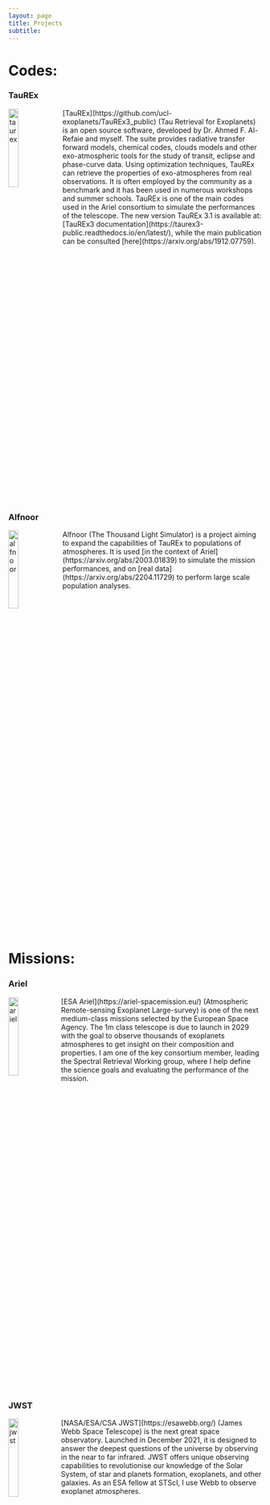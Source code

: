 ```yaml
---
layout: page
title: Projects
subtitle: 
---
```


# Codes:

### TauREx
<img src="https://quentchangeat.github.io/img/taurex-3-oct2021.png" alt="taurex" width="20%" height="20%" align="left" style="float:left; padding-right:4px">
[TauREx](https://github.com/ucl-exoplanets/TauREx3_public) (Tau Retrieval for Exoplanets) is an open source software, developed by Dr. Ahmed F. Al-Refaie and myself. The suite provides radiative transfer forward models, chemical codes, clouds models and other exo-atmospheric tools for the study of transit, eclipse and phase-curve data. Using optimization techniques, TauREx can retrieve the properties of exo-atmospheres from real observations. It is often employed by the community as a benchmark and it has been used in numerous workshops and summer schools. TauREx is one of the main codes used in the Ariel consortium to simulate the performances of the telescope. The new version TauREx 3.1 is available at: [TauREx3 documentation](https://taurex3-public.readthedocs.io/en/latest/), while the main publication can be consulted [here](https://arxiv.org/abs/1912.07759).
<br clear="left"/>

### Alfnoor
<img src="https://quentchangeat.github.io/img/alfnoor.png" alt="alfnoor" width="20%" height="20%" align="left" style="float:left; padding-right:4px">
Alfnoor (The Thousand Light Simulator) is a project aiming to expand the capabilities of TauREx to populations of atmospheres. It is used [in the context of Ariel](https://arxiv.org/abs/2003.01839) to simulate the mission performances, and on [real data](https://arxiv.org/abs/2204.11729) to perform large scale population analyses.
<br clear="left"/>       <br />


# Missions:

### Ariel
<img src="https://quentchangeat.github.io/img/preview_ariel.png" alt="ariel" width="20%" height="20%" style="float:left; padding-right:4px">
[ESA Ariel](https://ariel-spacemission.eu/) (Atmospheric Remote-sensing Exoplanet Large-survey) is one of the next medium-class missions selected by the European Space Agency. The 1m class telescope is due to launch in 2029 with the goal to observe thousands of exoplanets atmospheres to get insight on their composition and properties. I am one of the key consortium member, leading the Spectral Retrieval Working group, where I help define the science goals and evaluating the performance of the mission.
<br clear="left"/>

### JWST
<img src="https://quentchangeat.github.io/img/jwst.png" alt="jwst" width="20%" height="20%" style="float:left; padding-right:4px">
[NASA/ESA/CSA JWST](https://esawebb.org/) (James Webb Space Telescope) is the next great space observatory. Launched in December 2021, it is designed to answer the deepest questions of the universe by observing in the near to far infrared. JWST offers unique observing capabilities to revolutionise our knowledge of the Solar System, of star and planets formation, exoplanets, and other galaxies. As an ESA fellow at STScI, I use Webb to observe exoplanet atmospheres.
<br clear="left"/>

